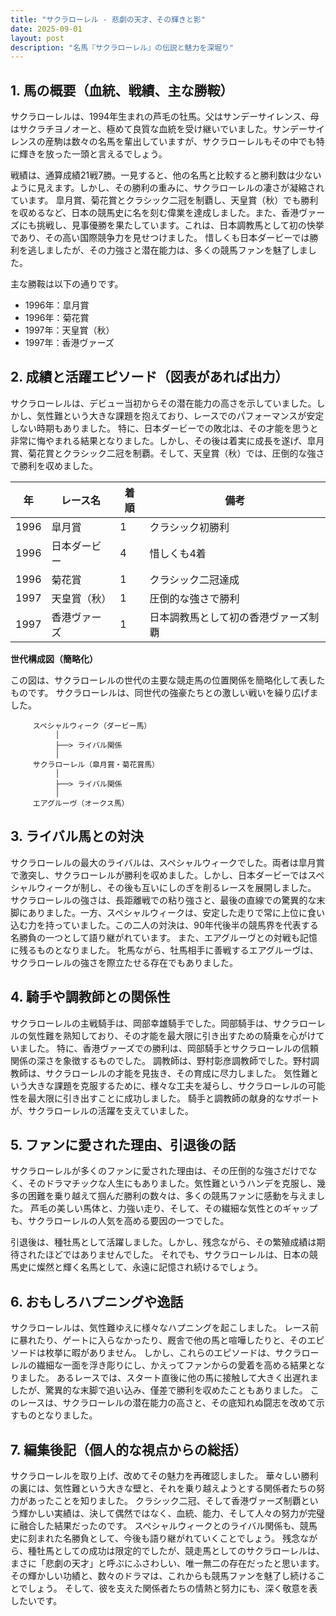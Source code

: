 ```yaml
---
title: "サクラローレル - 悲劇の天才、その輝きと影"
date: 2025-09-01
layout: post
description: "名馬『サクラローレル』の伝説と魅力を深堀り"
---
```


## 1. 馬の概要（血統、戦績、主な勝鞍）

サクラローレルは、1994年生まれの芦毛の牡馬。父はサンデーサイレンス、母はサクラチヨノオーと、極めて良質な血統を受け継いでいました。サンデーサイレンスの産駒は数々の名馬を輩出していますが、サクラローレルもその中でも特に輝きを放った一頭と言えるでしょう。

戦績は、通算成績21戦7勝。一見すると、他の名馬と比較すると勝利数は少ないように見えます。しかし、その勝利の重みに、サクラローレルの凄さが凝縮されています。  皐月賞、菊花賞とクラシック二冠を制覇し、天皇賞（秋）でも勝利を収めるなど、日本の競馬史に名を刻む偉業を達成しました。また、香港ヴァーズにも挑戦し、見事優勝を果たしています。これは、日本調教馬として初の快挙であり、その高い国際競争力を見せつけました。  惜しくも日本ダービーでは勝利を逃しましたが、その力強さと潜在能力は、多くの競馬ファンを魅了しました。

主な勝鞍は以下の通りです。

* 1996年：皐月賞
* 1996年：菊花賞
* 1997年：天皇賞（秋）
* 1997年：香港ヴァーズ


## 2. 成績と活躍エピソード（図表があれば出力）

サクラローレルは、デビュー当初からその潜在能力の高さを示していました。しかし、気性難という大きな課題を抱えており、レースでのパフォーマンスが安定しない時期もありました。  特に、日本ダービーでの敗北は、その才能を思うと非常に悔やまれる結果となりました。しかし、その後は着実に成長を遂げ、皐月賞、菊花賞とクラシック二冠を制覇。そして、天皇賞（秋）では、圧倒的な強さで勝利を収めました。

| 年 | レース名          | 着順 | 備考                                     |
|---|-------------------|-----|-----------------------------------------|
| 1996 | 皐月賞            | 1   | クラシック初勝利                         |
| 1996 | 日本ダービー        | 4   | 惜しくも4着                             |
| 1996 | 菊花賞            | 1   | クラシック二冠達成                       |
| 1997 | 天皇賞（秋）      | 1   | 圧倒的な強さで勝利                       |
| 1997 | 香港ヴァーズ        | 1   | 日本調教馬として初の香港ヴァーズ制覇     |


**世代構成図（簡略化）**

この図は、サクラローレルの世代の主要な競走馬の位置関係を簡略化して表したものです。  サクラローレルは、同世代の強豪たちとの激しい戦いを繰り広げました。


```
     スペシャルウィーク（ダービー馬）
          │
          ├──> ライバル関係
          │
     サクラローレル（皐月賞・菊花賞馬）
          │
          ├──> ライバル関係
          │
     エアグルーヴ（オークス馬）
```


## 3. ライバル馬との対決

サクラローレルの最大のライバルは、スペシャルウィークでした。両者は皐月賞で激突し、サクラローレルが勝利を収めました。しかし、日本ダービーではスペシャルウィークが制し、その後も互いにしのぎを削るレースを展開しました。  サクラローレルの強さは、長距離戦での粘り強さと、最後の直線での驚異的な末脚にありました。一方、スペシャルウィークは、安定した走りで常に上位に食い込む力を持っていました。この二人の対決は、90年代後半の競馬界を代表する名勝負の一つとして語り継がれています。  また、エアグルーヴとの対戦も記憶に残るものとなりました。  牝馬ながら、牡馬相手に善戦するエアグルーヴは、サクラローレルの強さを際立たせる存在でもありました。


## 4. 騎手や調教師との関係性

サクラローレルの主戦騎手は、岡部幸雄騎手でした。岡部騎手は、サクラローレルの気性難を熟知しており、その才能を最大限に引き出すための騎乗を心がけていました。  特に、香港ヴァーズでの勝利は、岡部騎手とサクラローレルの信頼関係の深さを象徴するものでした。  調教師は、野村彰彦調教師でした。野村調教師は、サクラローレルの才能を見抜き、その育成に尽力しました。  気性難という大きな課題を克服するために、様々な工夫を凝らし、サクラローレルの可能性を最大限に引き出すことに成功しました。  騎手と調教師の献身的なサポートが、サクラローレルの活躍を支えていました。


## 5. ファンに愛された理由、引退後の話

サクラローレルが多くのファンに愛された理由は、その圧倒的な強さだけでなく、そのドラマチックな人生にもありました。気性難というハンデを克服し、幾多の困難を乗り越えて掴んだ勝利の数々は、多くの競馬ファンに感動を与えました。  芦毛の美しい馬体と、力強い走り、そして、その繊細な気性とのギャップも、サクラローレルの人気を高める要因の一つでした。

引退後は、種牡馬として活躍しました。しかし、残念ながら、その繁殖成績は期待されたほどではありませんでした。  それでも、サクラローレルは、日本の競馬史に燦然と輝く名馬として、永遠に記憶され続けるでしょう。


## 6. おもしろハプニングや逸話

サクラローレルは、気性難ゆえに様々なハプニングを起こしました。  レース前に暴れたり、ゲートに入らなかったり、厩舎で他の馬と喧嘩したりと、そのエピソードは枚挙に暇がありません。  しかし、これらのエピソードは、サクラローレルの繊細な一面を浮き彫りにし、かえってファンからの愛着を高める結果となりました。  あるレースでは、スタート直後に他の馬に接触して大きく出遅れましたが、驚異的な末脚で追い込み、僅差で勝利を収めたこともありました。  このレースは、サクラローレルの潜在能力の高さと、その底知れぬ闘志を改めて示すものとなりました。


## 7. 編集後記（個人的な視点からの総括）

サクラローレルを取り上げ、改めてその魅力を再確認しました。  華々しい勝利の裏には、気性難という大きな壁と、それを乗り越えようとする関係者たちの努力があったことを知りました。  クラシック二冠、そして香港ヴァーズ制覇という輝かしい実績は、決して偶然ではなく、血統、能力、そして人々の努力が完璧に融合した結果だったのです。  スペシャルウィークとのライバル関係も、競馬史に刻まれた名勝負として、今後も語り継がれていくことでしょう。  残念ながら、種牡馬としての成功は限定的でしたが、競走馬としてのサクラローレルは、まさに「悲劇の天才」と呼ぶにふさわしい、唯一無二の存在だったと思います。  その輝かしい功績と、数々のドラマは、これからも競馬ファンを魅了し続けることでしょう。  そして、彼を支えた関係者たちの情熱と努力にも、深く敬意を表したいです。
